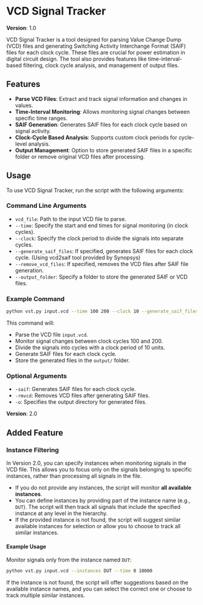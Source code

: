 # VCD Signal Tracker

**Version**: 1.0

VCD Signal Tracker is a tool designed for parsing Value Change Dump (VCD) files and generating Switching Activity Interchange Format (SAIF) files for each clock cycle. These files are crucial for power estimation in digital circuit design. The tool also provides features like time-interval-based filtering, clock cycle analysis, and management of output files.

## Features

- **Parse VCD Files**: Extract and track signal information and changes in values.
- **Time-Interval Monitoring**: Allows monitoring signal changes between specific time ranges.
- **SAIF Generation**: Generates SAIF files for each clock cycle based on signal activity.
- **Clock-Cycle Based Analysis**: Supports custom clock periods for cycle-level analysis.
- **Output Management**: Option to store generated SAIF files in a specific folder or remove original VCD files after processing.

## Usage

To use VCD Signal Tracker, run the script with the following arguments:

### Command Line Arguments

- `vcd_file`: Path to the input VCD file to parse.
- `--time`: Specify the start and end times for signal monitoring (in clock cycles).
- `--clock`: Specify the clock period to divide the signals into separate cycles.
- `--generate_saif_files`: If specified, generates SAIF files for each clock cycle. (Using vcd2saif tool provided by Synopsys)
- `--remove_vcd_files`: If specified, removes the VCD files after SAIF file generation.
- `--output_folder`: Specify a folder to store the generated SAIF or VCD files.

### Example Command

```bash
python vst.py input.vcd --time 100 200 --clock 10 --generate_saif_files --output_folder output/
```

This command will:
- Parse the VCD file `input.vcd`.
- Monitor signal changes between clock cycles 100 and 200.
- Divide the signals into cycles with a clock period of 10 units.
- Generate SAIF files for each clock cycle.
- Store the generated files in the `output/` folder.

### Optional Arguments

- `-saif`: Generates SAIF files for each clock cycle.
- `-rmvcd`: Removes VCD files after generating SAIF files.
- `-o`: Specifies the output directory for generated files.

**Version**: 2.0

## Added Feature

### Instance Filtering
In Version 2.0, you can specify instances when monitoring signals in the VCD file. This allows you to focus only on the signals belonging to specific instances, rather than processing all signals in the file.

- If you do not provide any instances, the script will monitor **all available instances**.
- You can define instances by providing part of the instance name (e.g., `DUT`). The script will then track all signals that include the specified instance at any level in the hierarchy.
- If the provided instance is not found, the script will suggest similar available instances for selection or allow you to choose to track all similar instances.

#### Example Usage
Monitor signals only from the instance named `DUT`:
```bash
python vst.py input.vcd --instances DUT --time 0 10000
```
If the instance is not found, the script will offer suggestions based on the available instance names, and you can select the correct one or choose to track multiple similar instances.